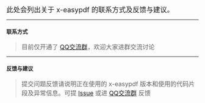 <font size=4>此处会列出关于 x-easypdf 的联系方式及反馈与建议。</font>

---

#### 联系方式

> <font size=3>目前仅开通了 [QQ交流群](https://qm.qq.com/cgi-bin/qm/qr?k=jOhLXRxvfy9JW-TZBX8qSa_dXT-N_7FC&jump_from=webapi "x-easypdf交流群：15018726")，欢迎大家进群交流讨论</font>

---

#### 反馈与建议

> <font size=3>提交问题反馈请说明正在使用的 x-easypdf 版本和使用的代码片段及异常信息。可提 [Issue](https://gitee.com/xsxgit/x-easypdf/issues "Issue") 或进 [QQ交流群](https://qm.qq.com/cgi-bin/qm/qr?k=jOhLXRxvfy9JW-TZBX8qSa_dXT-N_7FC&jump_from=webapi "x-easypdf交流群：15018726") 反馈</font>

